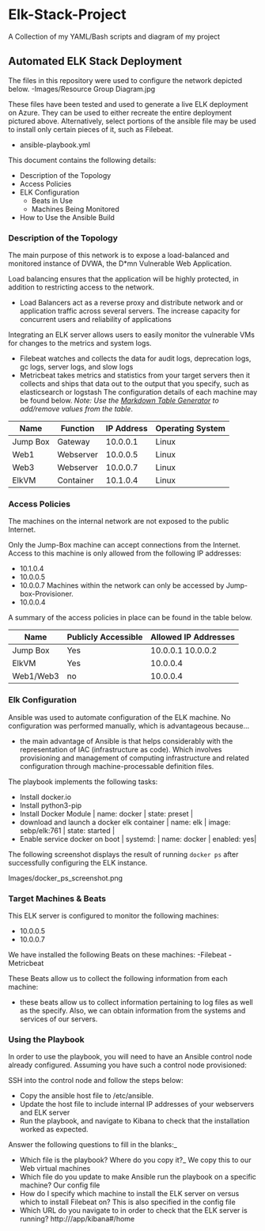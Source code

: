 # Elk-Stack-Project
A Collection of my YAML/Bash scripts and diagram of my project 
## Automated ELK Stack Deployment

The files in this repository were used to configure the network depicted below.
-Images/Resource Group Diagram.jpg

These files have been tested and used to generate a live ELK deployment on Azure. They can be used to either recreate the entire deployment pictured above. Alternatively, select portions of the ansible file may be used to install only certain pieces of it, such as Filebeat.

  - ansible-playbook.yml 

This document contains the following details:
- Description of the Topology
- Access Policies
- ELK Configuration
  - Beats in Use
  - Machines Being Monitored
- How to Use the Ansible Build


### Description of the Topology

The main purpose of this network is to expose a load-balanced and monitored instance of DVWA, the D*mn Vulnerable Web Application.

Load balancing ensures that the application will be highly protected, in addition to restricting access to the network.
- Load Balancers act as a reverse proxy and distribute network and or application traffic across several servers. The increase capacity for concurrent users and reliability of applications

Integrating an ELK server allows users to easily monitor the vulnerable VMs for changes to the metrics and system logs.
- Filebeat watches and collects the data for audit logs, deprecation logs, gc logs, server logs, and slow logs
- Metricbeat takes metrics and statistics from your target servers then it collects and ships that data out to the output that you specify, such as elasticsearch or logstash
The configuration details of each machine may be found below.
_Note: Use the [Markdown Table Generator](http://www.tablesgenerator.com/markdown_tables) to add/remove values from the table_.

| Name     | Function | IP Address | Operating System |
|----------|----------|------------|------------------|
| Jump Box | Gateway  | 10.0.0.1   | Linux            |
| Web1     | Webserver| 10.0.0.5   | Linux            |
| Web3     | Webserver| 10.0.0.7   | Linux            |
| ElkVM    | Container| 10.1.0.4   | Linux            |

### Access Policies

The machines on the internal network are not exposed to the public Internet. 

Only the Jump-Box machine can accept connections from the Internet. Access to this machine is only allowed from the following IP addresses:
- 10.1.0.4
- 10.0.0.5
- 10.0.0.7
Machines within the network can only be accessed by Jump-box-Provisioner. 
- 10.0.0.4

A summary of the access policies in place can be found in the table below.

| Name     | Publicly Accessible | Allowed IP Addresses |
|----------|---------------------|----------------------|
| Jump Box | Yes                 | 10.0.0.1 10.0.0.2    |
| ElkVM    | Yes                 | 10.0.0.4             |
| Web1/Web3| no                  | 10.0.0.4             |

### Elk Configuration

Ansible was used to automate configuration of the ELK machine. No configuration was performed manually, which is advantageous because...
- the main advantage of Ansible is that helps considerably with the representation of IAC (infrastructure as code). Which involves provisioning and management of computing infrastructure and related configuration through machine-processable definition files.
 
The playbook implements the following tasks:
- Install docker.io 
- Install python3-pip
- Install Docker Module | name: docker | state: preset |
- download and launch a docker elk container | name: elk | image: sebp/elk:761 | state: started |
- Enable service docker on boot | systemd: | name: docker | enabled: yes|

The following screenshot displays the result of running `docker ps` after successfully configuring the ELK instance.

Images/docker_ps_screenshot.png

### Target Machines & Beats
This ELK server is configured to monitor the following machines:
- 10.0.0.5
- 10.0.0.7

We have installed the following Beats on these machines:
-Filebeat
-Metricbeat

These Beats allow us to collect the following information from each machine:
- these beats allow us to collect information pertaining to log files as well as the specify. Also, we can obtain information from the systems and services of our servers. 

### Using the Playbook
In order to use the playbook, you will need to have an Ansible control node already configured. Assuming you have such a control node provisioned: 

SSH into the control node and follow the steps below:
- Copy the ansible host file to /etc/ansible.
- Update the host file to include internal IP addresses of your webservers and ELK server
- Run the playbook, and navigate to Kibana to check that the installation worked as expected.

Answer the following questions to fill in the blanks:_
- Which file is the playbook? Where do you copy it?_
We copy this to our Web virtual machines
- Which file do you update to make Ansible run the playbook on a specific machine? 
Our config file
- How do I specify which machine to install the ELK server on versus which to install Filebeat on?
This is also specified in the config file
- Which URL do you navigate to in order to check that the ELK server is running?
http://<your-Elk-ip>/app/kibana#/home


